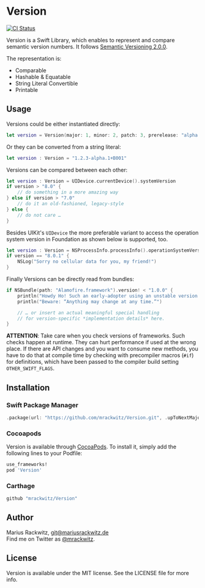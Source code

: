 # Version

[![CI Status](http://img.shields.io/travis/mrackwitz/Version.svg?style=flat)](https://travis-ci.org/mrackwitz/Version)

Version is a Swift Library, which enables to represent and compare semantic version numbers.
It follows [Semantic Versioning 2.0.0](http://semver.org).

The representation is:

* Comparable
* Hashable & Equatable
* String Literal Convertible
* Printable

## Usage

Versions could be either instantiated directly:

```swift
let version = Version(major: 1, minor: 2, patch: 3, prerelease: "alpha.1", build: "B001")
```

Or they can be converted from a string literal:

```swift
let version : Version = "1.2.3-alpha.1+B001"
```

Versions can be compared between each other:

```swift
let version : Version = UIDevice.currentDevice().systemVersion
if version > "8.0" {
    // do something in a more amazing way
} else if version > "7.0"
    // do it an old-fashioned, legacy-style
} else {
    // do not care …
}
```

Besides UIKit's `UIDevice` the more preferable variant to access
the operation system version in Foundation as shown below is supported, too.

```swift
let version : Version = NSProcessInfo.processInfo().operationSystemVersion
if version == "8.0.1" {
    NSLog("Sorry no cellular data for you, my friend!")
}
```

Finally Versions can be directly read from bundles:

```swift
if NSBundle(path: "Alamofire.framework").version! < "1.0.0" {
    println("Howdy Ho! Such an early-adopter using an unstable version!")
    println("Beware: “Anything may change at any time.”")

    // … or insert an actual meaningful special handling
    // for version-specific *implementation details* here.
}
```

**ATTENTION**: Take care when you check versions of frameworks.
Such checks happen at runtime. They can hurt performance if used at the wrong
place. If there are API changes and you want to consume new methods, you have
to do that at compile time by checking with precompiler macros (`#if`)
for definitions, which have been passed to the compiler build setting
`OTHER_SWIFT_FLAGS`.

## Installation

### Swift Package Manager

```swift
.package(url: "https://github.com/mrackwitz/Version.git", .upToNextMajor(from: "0.7.3")),
```

### Cocoapods

Version is available through [CocoaPods](http://cocoapods.org). To install
it, simply add the following lines to your Podfile:

```ruby
use_frameworks!
pod 'Version'
```

### Carthage

```ruby
github "mrackwitz/Version"
```

## Author

Marius Rackwitz, git@mariusrackwitz.de  
Find me on Twitter as [@mrackwitz](https://twitter.com/mrackwitz).

## License

Version is available under the MIT license. See the LICENSE file for more info.
